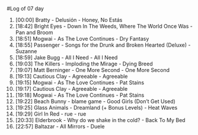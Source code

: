 #Log of 07 day

1. [00:00] Bratty - Delusión - Honey, No Estás
1. [18:42] Bright Eyes - Down In The Weeds, Where The World Once Was - Pan and Broom
1. [18:51] Mogwai - As The Love Continues - Dry Fantasy
1. [18:55] Passenger - Songs for the Drunk and Broken Hearted (Deluxe) - Suzanne
1. [18:59] Jake Bugg - All I Need - All I Need
1. [19:03] The Killers - Imploding the Mirage - Dying Breed
1. [19:07] Matt Berninger - One More Second - One More Second
1. [19:13] Cautious Clay - Agreeable - Agreeable
1. [19:15] Mogwai - As The Love Continues - Pat Stains
1. [19:17] Cautious Clay - Agreeable - Agreeable
1. [19:18] Mogwai - As The Love Continues - Pat Stains
1. [19:22] Beach Bunny - blame game - Good Girls (Don’t Get Used)
1. [19:25] Glass Animals - Dreamland (+ Bonus Levels) - Heat Waves
1. [19:29] Girl In Red - rue - rue
1. [20:33] Elderbrook - Why do we shake in the cold? - Back To My Bed
1. [22:57] Baltazar - All Mirrors - Duele
